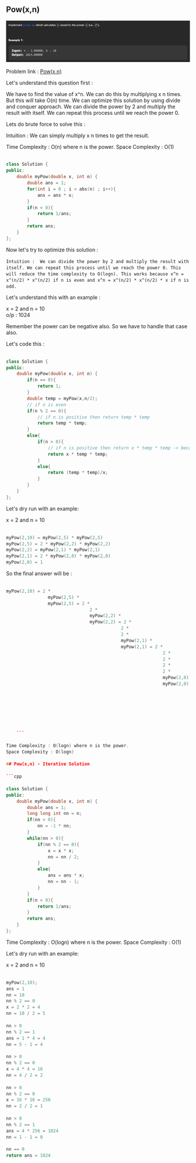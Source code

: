 ## Pow(x,n)

![Alt text](image-11.png)

Problem link : [Pow(x,n)](https://leetcode.com/problems/powx-n/)

Let's understand this question first : 

We have to find the value of x^n. We can do this by multiplying x n times. But this will take O(n) time. We can optimize this solution by using divide and conquer approach. We can divide the power by 2 and multiply the result with itself. We can repeat this process until we reach the power 0.

Lets do brute force to solve this :

Intuition :  We can simply multiply x n times to get the result.

Time Complexity : O(n) where n is the power.
Space Complexity : O(1) 

```cpp

class Solution {
public:
    double myPow(double x, int n) {
        double ans = 1;
        for(int i = 0 ; i < abs(n) ; i++){
            ans = ans * x;
        }
        if(n < 0){
            return 1/ans;
        }
        return ans;
    }
};

```

Now let's try to optimize this solution :

```Intuition :  We can divide the power by 2 and multiply the result with itself. We can repeat this process until we reach the power 0. This will reduce the time complexity to O(logn). This works because x^n = x^(n/2) * x^(n/2) if n is even and x^n = x^(n/2) * x^(n/2) * x if n is odd.```


Let's understand this with an example :

x = 2 and n = 10  
o/p : 1024

Remember the power can be negative also. So we have to handle that case also.


Let's code this : 

```cpp

class Solution {
public:
    double myPow(double x, int n) {
        if(n == 0){
            return 1;
        }
        double temp = myPow(x,n/2);
        // if n is even
        if(n % 2 == 0){
            // if n is positive then return temp * temp
            return temp * temp;
        }
        else{
            if(n > 0){
                // if n is positive then return x * temp * temp -> because n is odd
                return x * temp * temp;
            }
            else{
                return (temp * temp)/x;
            }
        }
    }
};

```

Let's dry run with an example:

x = 2 and n = 10

```cpp

myPow(2,10) = myPow(2,5) * myPow(2,5)
myPow(2,5) = 2 * myPow(2,2) * myPow(2,2)
myPow(2,2) = myPow(2,1) * myPow(2,1)
myPow(2,1) = 2 * myPow(2,0) * myPow(2,0)
myPow(2,0) = 1

```

So the final answer will be : 

```cpp

myPow(2,10) = 2 * 
                myPow(2,5) * 
                myPow(2,5) = 2 * 
                                2 * 
                                myPow(2,2) * 
                                myPow(2,2) = 2 * 
                                            2 * 
                                            2 * 
                                            myPow(2,1) * 
                                            myPow(2,1) = 2 * 
                                                            2 * 
                                                            2 * 
                                                            2 * 
                                                            2 * 
                                                            myPow(2,0) * 
                                                            myPow(2,0) = 2 * 
                                                                        2 * 
                                                                        2 * 
                                                                        2 * 
                                                                        2 * 
                                                                        1 * 
                                                                        1 = 1024
    
    ```

Time Complexity : O(logn) where n is the power.
Space Complexity : O(logn)

## Pow(x,n) - Iterative Solution

```cpp

class Solution {
public:
    double myPow(double x, int n) {
        double ans = 1;
        long long int nn = n;
        if(nn < 0){
            nn = -1 * nn;
        }
        while(nn > 0){
            if(nn % 2 == 0){
                x = x * x;
                nn = nn / 2;
            }
            else{
                ans = ans * x;
                nn = nn - 1;
            }
        }
        if(n < 0){
            return 1/ans;
        }
        return ans;
    }
};

```

Time Complexity : O(logn) where n is the power.
Space Complexity : O(1)

Let's dry run with an example:

x = 2 and n = 10

```cpp

myPow(2,10);
ans = 1
nn = 10
nn % 2 == 0
x = 2 * 2 = 4
nn = 10 / 2 = 5

nn > 0
nn % 2 == 1
ans = 1 * 4 = 4
nn = 5 - 1 = 4

nn > 0
nn % 2 == 0
x = 4 * 4 = 16
nn = 4 / 2 = 2

nn > 0
nn % 2 == 0
x = 16 * 16 = 256
nn = 2 / 2 = 1

nn > 0
nn % 2 == 1
ans = 4 * 256 = 1024
nn = 1 - 1 = 0

nn == 0
return ans = 1024

```